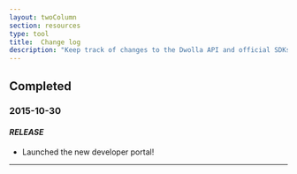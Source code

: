 ```yaml
---
layout: twoColumn
section: resources
type: tool
title:  Change log
description: "Keep track of changes to the Dwolla API and official SDKs."
---
```


<section class="change-log">
<h1>Completed</h1>
<h3>2015-10-30</h3>
<h4><em>RELEASE</em></h4>
<ul class="bullet">
    <li>Launched the new developer portal!</li>
</ul>
<hr>
</section>